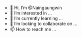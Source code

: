 - 👋 Hi, I’m @Naingaungwin
- 👀 I’m interested in ...
- 🌱 I’m currently learning ...
- 💞️ I’m looking to collaborate on ...
- 📫 How to reach me ...

<!---
Naingaungwin/Naingaungwin is a ✨ special ✨ repository because its `README.md` (this file) appears on your GitHub profile.
You can click the Preview link to take a look at your changes.
--->
